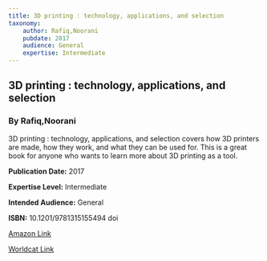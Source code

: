 ```yaml
---
title: 3D printing : technology, applications, and selection
taxonomy:
	author: Rafiq,Noorani
	pubdate: 2017
	audience: General
	expertise: Intermediate
---
```

## 3D printing : technology, applications, and selection
### By Rafiq,Noorani
3D printing : technology, applications, and selection covers how 3D printers are made, how they work, and what they can be used for.  This is a great book for anyone who wants to learn more about 3D printing as a tool.

**Publication Date:** 2017

**Expertise Level:** Intermediate

**Intended Audience:** General

**ISBN:** 10.1201/9781315155494 doi

[Amazon Link](https://www.amazon.com/3D-Printing-Technology-Applications-Selection/dp/1498783759/ref=sr_1_2?keywords=3D+printing+%3A+technology%2C+applications%2C+and+selection&qid=1569590604&s=gateway&sr=8-2)

[Worldcat Link](https://www.worldcat.org/title/3d-printing-technology-applications-and-selection/oclc/1021403874&referer=brief_results)